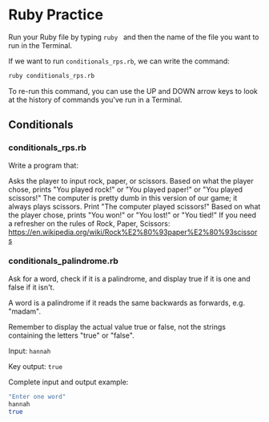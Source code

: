 # Ruby Practice

Run your Ruby file by typing `ruby ` and then the name of the file you want to run in the Terminal.

If we want to run `conditionals_rps.rb`, we can write the command:

```bash
ruby conditionals_rps.rb
```

To re-run this command, you can use the UP and DOWN arrow keys to look at the history of commands you've run in a Terminal.

## Conditionals

### conditionals_rps.rb

Write a program that:

Asks the player to input rock, paper, or scissors.
Based on what the player chose, prints "You played rock!" or "You played paper!" or "You played scissors!"
The computer is pretty dumb in this version of our game; it always plays scissors. Print "The computer played scissors!"
Based on what the player chose, prints "You won!" or "You lost!" or "You tied!"
If you need a refresher on the rules of Rock, Paper, Scissors: https://en.wikipedia.org/wiki/Rock%E2%80%93paper%E2%80%93scissors


### conditionals_palindrome.rb

Ask for a word, check if it is a palindrome, and display true if it is one and false if it isn't.

A word is a palindrome if it reads the same backwards as forwards, e.g. "madam".

Remember to display the actual value true or false, not the strings containing the letters "true" or "false".

Input:
`hannah`

Key output:
`true`

Complete input and output example:
```bash
"Enter one word"
hannah
true
```
